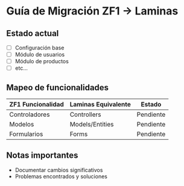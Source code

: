 # Guía de Migración ZF1 -> Laminas

## Estado actual
- [ ] Configuración base
- [ ] Módulo de usuarios
- [ ] Módulo de productos
- [ ] etc...

## Mapeo de funcionalidades
| ZF1 Funcionalidad | Laminas Equivalente | Estado |
|-------------------|---------------------|---------|
| Controladores     | Controllers         | Pendiente |
| Modelos          | Models/Entities     | Pendiente |
| Formularios      | Forms               | Pendiente |

## Notas importantes
- Documentar cambios significativos
- Problemas encontrados y soluciones